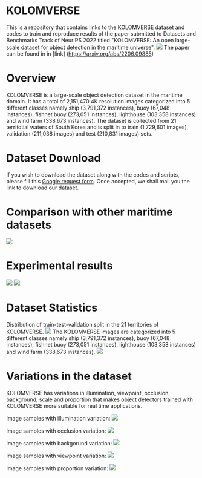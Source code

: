 # KOLOMVERSE

This is a repository that contains links to the KOLOMVERSE dataset and codes to train and reproduce results of the paper submitted to Datasets and Benchmarks Track of NeurIPS 2022 titled "KOLOMVERSE: An open large-scale dataset for
object detection in the maritime universe". 
 <img src= "https://github.com/kmdMaritimeDataset/KMD-Maritime-Dataset/blob/main/Images/Fig4-2.png">
 The paper can be found in in [link] (https://arxiv.org/abs/2206.09885)
# Overview
KOLOMVERSE is a large-scale object detection dataset in the maritime domain. It has a total of 2,151,470 4K resolution images categorized into 5 different
classes namely ship (3,791,372 instances), buoy (67,048 instances), fishnet buoy (273,051 instances), lighthouse (103,358 instances) and wind farm (338,673 instances). The dataset is collected from 21 territotial waters of South Korea and is split in to train (1,729,601 images), validation (211,038 images) and test (210,831 images) sets.

# Dataset Download
If you wish to download the dataset along with the codes and scripts, please fill this [Google request form](https://docs.google.com/forms/d/e/1FAIpQLScaZT7D7nSwNR9n2rco4FaoqEvQQVR9PreNnn92PIxxWlSD4g/viewform).
Once accepted, we shall mail you the link to download our dataset.


# Comparison with other maritime datasets
<img src= "https://github.com/kmdMaritimeDataset/KMD-Maritime-Dataset/blob/main/Images/Fig24.png">

# Experimental results
<img src= "https://github.com/kmdMaritimeDataset/KMD-Maritime-Dataset/blob/main/Images/Fig25.png">


<img src= "https://github.com/kmdMaritimeDataset/KMD-Maritime-Dataset/blob/main/Images/Fig26.png">

# Dataset Statistics

Distribution of train-test-validation split in the 21 territories of KOLOMVERSE. <img src= "https://github.com/kmdMaritimeDataset/KMD-Maritime-Dataset/blob/main/Images/Fig19.png">
The KOLOMVERSE images are categorized into 5 different
classes namely ship (3,791,372 instances), buoy (67,048 instances), fishnet buoy (273,051 instances), 
lighthouse (103,358 instances) and wind farm (338,673 instances). <img src= "https://github.com/kmdMaritimeDataset/KMD-Maritime-Dataset/blob/main/Images/Fig4-1.png">

# Variations in the dataset
KOLOMVERSE has variations in illumination, viewpoint, occlusion, background, scale and proportion that makes object detectors trained
with KOLOMVERSE more suitable for real time applications.

Image samples with illumination variation: 
<img src= "https://github.com/kmdMaritimeDataset/KMD-Maritime-Dataset/blob/main/Images/Fig16(2).png">

Image samples with occlusion variation: 
<img src= "https://github.com/kmdMaritimeDataset/KMD-Maritime-Dataset/blob/main/Images/Fig11.png">

Image samples with backgorund variation: 
<img src= "https://github.com/kmdMaritimeDataset/KMD-Maritime-Dataset/blob/main/Images/Fig15(2).png">

Image samples with viewpoint variation: 
<img src= "https://github.com/kmdMaritimeDataset/KMD-Maritime-Dataset/blob/main/Images/Fig10.png">

Image samples with proportion variation: 
<img src= "https://github.com/kmdMaritimeDataset/KMD-Maritime-Dataset/blob/main/Images/Fig12.png">


